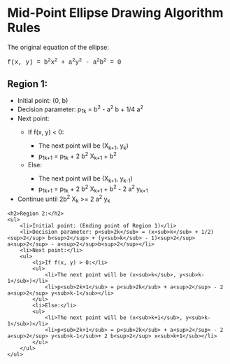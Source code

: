 <!DOCTYPE html>
<html lang="en">

<head>
    <meta charset="UTF-8">
    <meta http-equiv="X-UA-Compatible" content="IE=edge">
    <meta name="viewport" content="width=device-width, initial-scale=1.0">
    <title>Mid-Point Ellipse Drawing Algorithm Rules</title>
</head>

<body>
    <h1>Mid-Point Ellipse Drawing Algorithm Rules</h1>
    <p>The original equation of the ellipse:</p>
    <p style="font-family: 'Courier New', Courier, monospace;">f(x, y) = b<sup>2</sup>x<sup>2</sup> + a<sup>2</sup>y<sup>2</sup> - a<sup>2</sup>b<sup>2</sup> = 0</p>
    <h2>Region 1:</h2>
    <ul>
        <li>Initial point: (0, b)</li>
        <li>Decision parameter: p<sub>1k</sub> = b<sup>2</sup> - a<sup>2</sup> b + 1/4 a<sup>2</sup></li>
        <li>Next point:</li>
        <ul>
            <li>If f(x, y) < 0:</li>
            <ul>
                <li>The next point will be (X<sub>k+1</sub>, y<sub>k</sub>)</li>
                <li>p<sub>1k+1</sub> = p<sub>1k</sub> + 2 b<sup>2</sup>  X<sub>k+1</sub>  + b<sup>2</sup></li>
            </ul>
            <li>Else:</li>
            <ul>
                <li>The next point will be (X<sub>k+1</sub>, y<sub>k-1</sub>)</li>
                <li>p<sub>1k+1</sub> = p<sub>1k</sub> + 2 b<sup>2</sup> X<sub>k+1</sub>  + b<sup>2</sup> - 2 a<sup>2</sup> y<sub>k+1</sub></li>
            </ul>
        </ul>
        <li>Continue until  2b<sup>2</sup> X<sub>k</sub> >= 2 a<sup>2</sup> y<sub>k</sub></li>
    </ul>

    <h2>Region 2:</h2>
    <ul>
        <li>Initial point: (Ending point of Region 1)</li>
        <li>Decision parameter: p<sub>2k</sub> = (x<sub>k</sub> + 1/2)<sup>2</sup> b<sup>2</sup> + (y<sub>k</sub> - 1)<sup>2</sup> a<sup>2</sup> - a<sup>2</sup>b<sup>2</sup></li>
        <li>Next point:</li>
        <ul>
            <li>If f(x, y) > 0:</li>
            <ul>
                <li>The next point will be (x<sub>k</sub>, y<sub>k-1</sub>)</li>
                <li>p<sub>2k+1</sub> = p<sub>2k</sub> + a<sup>2</sup> - 2 a<sup>2</sup> y<sub>k-1</sub></li>
            </ul>
            <li>Else:</li>
            <ul>
                <li>The next point will be (x<sub>k+1</sub>, y<sub>k-1</sub>)</li>
                <li>p<sub>2k+1</sub> = p<sub>2k</sub> + a<sup>2</sup> - 2 a<sup>2</sup> y<sub>k-1</sub>+ 2 b<sup>2</sup> x<sub>k+1</sub></li>
            </ul>
        </ul>
    </ul>
</body>

</html>
